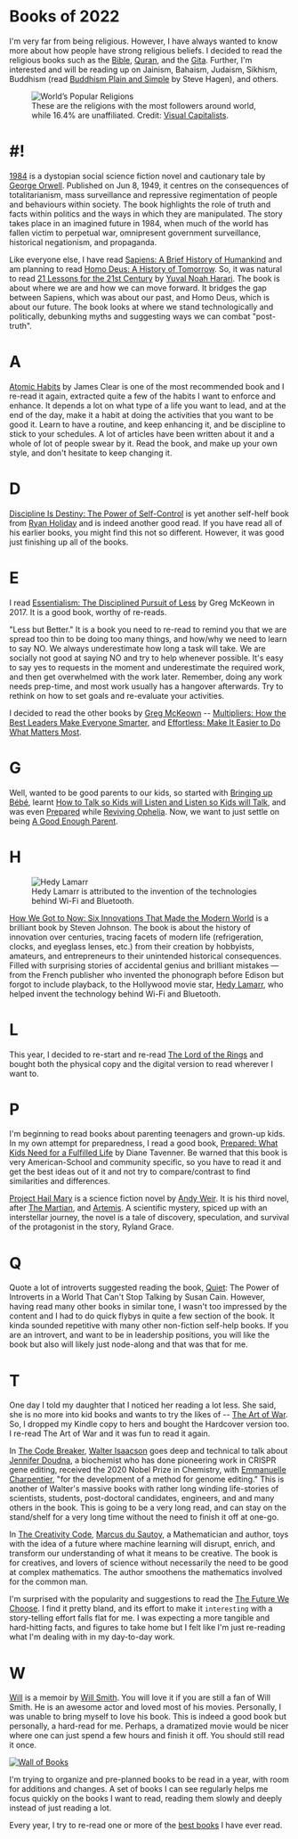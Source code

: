 # Books of 2022

I'm very far from being religious. However, I have always wanted to know more about how people have strong religious beliefs. I decided to read the religious books such as the [Bible](https://en.wikipedia.org/wiki/Bible), [Quran](https://en.wikipedia.org/wiki/Quran), and the [Gita](https://en.wikipedia.org/wiki/Bhagavad_Gita). Further, I'm interested and will be reading up on Jainism, Bahaism, Judaism, Sikhism, Buddhism (read [Buddhism Plain and Simple](https://www.amazon.com/Buddhism-Plain-Simple-Practice-Being/dp/0804843368/) by Steve Hagen), and others.

<figure class="content-medium">
  <img src="https://cdn.oinam.com/img/world/religions-followers.jpg" alt="World’s Popular Religions" loading="lazy">
  <figcaption>
    These are the religions with the most followers around world, while 16.4% are unaffiliated. Credit: <a href="https://www.visualcapitalist.com/cp/visualizing-religions-worldwide/">Visual Capitalists</a>.
  </figcaption>
</figure>

# #!

[1984](https://en.wikipedia.org/wiki/Nineteen_Eighty-Four) is a dystopian social science fiction novel and cautionary tale by [George Orwell](https://en.wikipedia.org/wiki/George_Orwell). Published on Jun 8, 1949, it centres on the consequences of totalitarianism, mass surveillance and repressive regimentation of people and behaviours within society. The book highlights the role of truth and facts within politics and the ways in which they are manipulated. The story takes place in an imagined future in 1984, when much of the world has fallen victim to perpetual war, omnipresent government surveillance, historical negationism, and propaganda.

Like everyone else, I have read [Sapiens: A Brief History of Humankind](https://en.wikipedia.org/wiki/Sapiens:_A_Brief_History_of_Humankind) and am planning to read [Homo Deus: A History of Tomorrow](https://en.wikipedia.org/wiki/Homo_Deus:_A_Brief_History_of_Tomorrow). So, it was natural to read [21 Lessons for the 21st Century](https://en.wikipedia.org/wiki/21_Lessons_for_the_21st_Century) by [Yuval Noah Harari](https://en.wikipedia.org/wiki/Yuval_Noah_Harari). The book is about where we are and how we can move forward. It bridges the gap between Sapiens, which was about our past, and Homo Deus, which is about our future. The book looks at where we stand technologically and politically, debunking myths and suggesting ways we can combat "post-truth".

# A

[Atomic Habits](https://jamesclear.com/atomic-habits) by James Clear is one of the most recommended book and I re-read it again, extracted quite a few of the habits I want to enforce and enhance. It depends a lot on what type of a life you want to lead, and at the end of the day, make it a habit at doing the activities that you want to be good it. Learn to have a routine, and keep enhancing it, and be discipline to stick to your schedules. A lot of articles have been written about it and a whole of lot of people swear by it. Read the book, and make up your own style, and don't hesitate to keep changing it.

# D

[Discipline Is Destiny: The Power of Self-Control](https://www.disciplineisdestiny.com) is yet another self-helf book from [Ryan Holiday](https://ryanholiday.net/) and is indeed another good read. If you have read all of his earlier books, you might find this not so different. However, it was good just finishing up all of the books.

# E

I read [Essentialism: The Disciplined Pursuit of Less](https://www.amazon.com/Essentialism-Disciplined-Pursuit-Greg-McKeown/dp/0804137382) by Greg McKeown in 2017. It is a good book, worthy of re-reads.

"Less but Better." It is a book you need to re-read to remind you that we are spread too thin to be doing too many things, and how/why we need to learn to say NO. We always underestimate how long a task will take. We are socially not good at saying NO and try to help whenever possible. It's easy to say yes to requests in the moment and underestimate the required work, and  then get overwhelmed with the work later. Remember, doing any work needs prep-time, and most work usually has a hangover afterwards. Try to rethink on how to set goals and re-evaluate your activities.

I decided to read the other books by [Greg McKeown](https://en.wikipedia.org/wiki/Greg_McKeown_(author)) -- [Multipliers: How the Best Leaders Make Everyone Smarter](https://en.wikipedia.org/wiki/Multipliers:_How_the_Best_Leaders_Make_Everyone_Smarter), and [Effortless: Make It Easier to Do What Matters Most](https://www.amazon.com/Effortless-Make-Easier-What-Matters/dp/0593135644/).

# G

Well, wanted to be good parents to our kids, so started with [Bringing up Bébé](https://www.amazon.com/Bringing-Up-Bébé-Discovers-Parenting/dp/1594203334/), learnt [How to Talk so Kids will Listen and Listen so Kids will Talk](https://www.amazon.com/How-Talk-Kids-Will-Listen/dp/1451663870/), and was even [Prepared](https://www.amazon.com/Prepared-What-Kids-Need-Fulfilled/dp/1984826069) while [Reviving Ophelia](https://www.amazon.com/Reviving-Ophelia-Saving-Selves-Adolescent/dp/0756984807/). Now, we want to just settle on being [A Good Enough Parent](https://goodenoughparenting.com).

# H

<figure class="content-medium">
  <img src="https://cdn.oinam.com/img/people/hedy-lamarr.jpg" alt="Hedy Lamarr" loading="lazy">
  <figcaption>
    Hedy Lamarr is attributed to the invention of the technologies behind Wi-Fi and Bluetooth.
  </figcaption>
</figure>

[How We Got to Now: Six Innovations That Made the Modern World]() is a brilliant book by Steven Johnson. The book is about the history of innovation over centuries, tracing facets of modern life (refrigeration, clocks, and eyeglass lenses, etc.) from their creation by hobbyists, amateurs, and entrepreneurs to their unintended historical consequences. Filled with surprising stories of accidental genius and brilliant mistakes — from the French publisher who invented the phonograph before Edison but forgot to include playback, to the Hollywood movie star, [Hedy Lamarr](https://en.wikipedia.org/wiki/Hedy_Lamarr), who helped invent the technology behind Wi-Fi and Bluetooth.

# L

This year, I decided to re-start and re-read [The Lord of the Rings](https://en.wikipedia.org/wiki/The_Lord_of_the_Rings) and bought both the physical copy and the digital version to read wherever I want to.

# P

I'm beginning to read books about parenting teenagers and grown-up kids. In my own attempt for preparedness, I read a good book, [Prepared: What Kids Need for a Fulfilled Life](https://www.amazon.com/Prepared-What-Kids-Need-Fulfilled/dp/1984826069) by Diane Tavenner. Be warned that this book is very American-School and community specific, so you have to read it and get the best ideas out of it and not try to compare/contrast to find similarities and differences.

[Project Hail Mary](https://en.wikipedia.org/wiki/Project_Hail_Mary) is a science fiction novel by [Andy Weir](https://en.wikipedia.org/wiki/Andy_Weir). It is his third novel, after [The Martian](https://en.wikipedia.org/wiki/The_Martian_(Weir_novel)), and [Artemis](https://en.wikipedia.org/wiki/Artemis_(novel)). A scientific mystery, spiced up with an interstellar journey, the novel is a tale of discovery, speculation, and survival of the protagonist in the story, Ryland Grace.

# Q

Quote a lot of introverts suggested reading the book, [Quiet](https://en.wikipedia.org/wiki/Quiet%3A_The_Power_of_Introverts_in_a_World_That_Can't_Stop_Talking): The Power of Introverts in a World That Can't Stop Talking by Susan Cain. However, having read many other books in similar tone, I wasn't too impressed by the content and I had to do quick flybys in quite a few section of the book. It kinda sounded repetitive with many other non-fiction self-help books. If you are an introvert, and want to be in leadership positions, you will like the book but also will likely just node-along and that was that for me.

# T

One day I told my daughter that I noticed her reading a lot less. She said, she is no more into kid books and wants to try the likes of -- [The Art of War](https://en.wikipedia.org/wiki/The_Art_of_War). So, I dropped my Kindle copy to hers and bought the Hardcover version too. I re-read The Art of War and it was fun to read it again.

In [The Code Breaker](https://en.wikipedia.org/wiki/The_Code_Breaker), [Walter Isaacson](https://en.wikipedia.org/wiki/Walter_Isaacson) goes deep and technical to talk about [Jennifer Doudna](https://en.wikipedia.org/wiki/Jennifer_Doudna), a biochemist who has done pioneering work in CRISPR gene editing, received the 2020 Nobel Prize in Chemistry, with [Emmanuelle Charpentier](https://en.wikipedia.org/wiki/Emmanuelle_Charpentier), "for the development of a method for genome editing." This is another of Walter's massive books with rather long winding life-stories of scientists, students, post-doctoral candidates, engineers, and and many others in the book. This is going to be a very long read, and can stay on the stand/shelf for a very long time without the need to finish it off at one-go.

In [The Creativity Code](https://www.amazon.com/Creativity-Code-Learning-Write-Paint-dp-0008288151/dp/0008288151/), [Marcus du Sautoy](https://en.wikipedia.org/wiki/Marcus_du_Sautoy), a Mathematician and author, toys with the idea of a future where machine learning will disrupt, enrich, and transform our understanding of what it means to be creative. The book is for creatives, and lovers of science without necessarily the need to be good at complex mathematics. The author smoothens the mathematics involved for the common man.

I'm surprised with the popularity and suggestions to read the [The Future We Choose](https://www.amazon.com/Future-We-Choose-Surviving-Climate/dp/0525658351). I find it pretty bland, and its effort to make it `interesting` with a story-telling effort falls flat for me. I was expecting a more tangible and hard-hitting facts, and figures to take home but I felt like I'm just re-reading what I'm dealing with in my day-to-day work.

# W

[Will](https://willthebook.com) is a memoir by [Will Smith](https://en.wikipedia.org/wiki/Will_Smith). You will love it if you are still a fan of Will Smith. He is an awesome actor and loved most of his movies. Personally, I was unable to bring myself to love his book. This is indeed a good book but personally, a hard-read for me. Perhaps, a dramatized movie would be nicer where one can just spend a few hours and finish it off. You should still read it once.

<a href="https://unsplash.com/@oinam"><img class="content-large" src="https://cdn.oinam.com/img/books/books-2022.jpg" alt="Wall of Books" loading="lazy"></a>

I'm trying to organize and pre-planned books to be read in a year, with room for additions and changes. A set of books I can see regularly helps me focus quickly on the books I want to read, reading them slowly and deeply instead of just reading a lot.

Every year, I try to re-read one or more of the [best books](/books/) I have ever read.